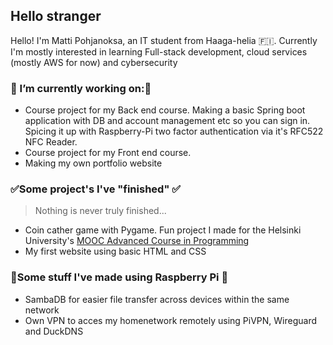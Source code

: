 ## Hello stranger 
Hello! I'm Matti Pohjanoksa, an IT student from Haaga-helia 🇫🇮.
Currently I'm mostly interested in learning Full-stack development, cloud services (mostly AWS for now) and cybersecurity

### 🔭 I’m currently working on:🔭
* Course project for my Back end course. Making a basic Spring boot application with DB and account management etc so you can sign in. Spicing it up with Raspberry-Pi two factor authentication via it's RFC522 NFC Reader. 
* Course project for my Front end course.
* Making my own portfolio website

### ✅Some project's I've "finished" ✅
> Nothing is never truly finished...
* Coin cather game with Pygame. Fun project I made for the Helsinki University's [MOOC Advanced Course in Programming](https://programming-25.mooc.fi/)
* My first website using basic HTML and CSS
  
### 🍇Some stuff I've made using Raspberry Pi 🍇

* SambaDB for easier file transfer across devices within the same network
* Own VPN to acces my homenetwork remotely using PiVPN, Wireguard and DuckDNS

<!--
**MatPohj/MatPohj** is a ✨ _special_ ✨ repository because its `README.md` (this file) appears on your GitHub profile.

Here are some ideas to get you started:

- 🔭 I’m currently working on ...
- 🌱 I’m currently learning ...
- 👯 I’m looking to collaborate on ...
- 🤔 I’m looking for help with ...
- 💬 Ask me about ...
- 📫 How to reach me: ...
- 😄 Pronouns: ...
- ⚡ Fun fact: ...
-->
